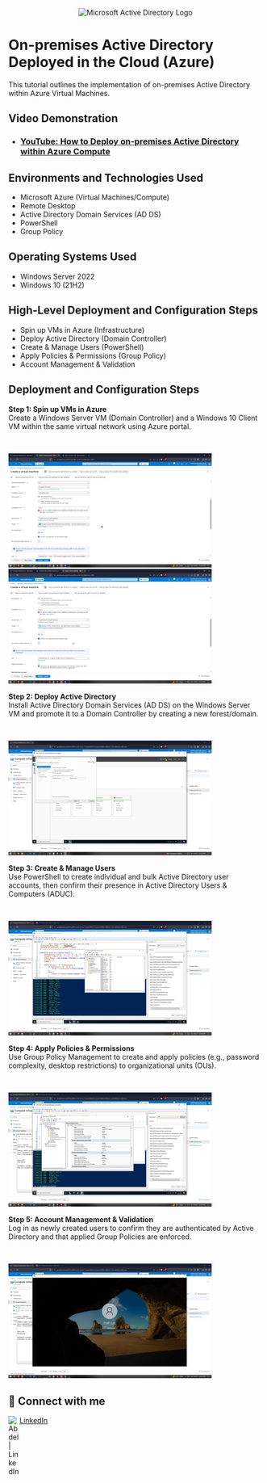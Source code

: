 <p align="center">
<img src="https://i.imgur.com/pU5A58S.png" alt="Microsoft Active Directory Logo"/>
</p>

<h1>On-premises Active Directory Deployed in the Cloud (Azure)</h1>
This tutorial outlines the implementation of on-premises Active Directory within Azure Virtual Machines.<br />

<h2>Video Demonstration</h2>

- ### [YouTube: How to Deploy on-premises Active Directory within Azure Compute](https://www.youtube.com)

<h2>Environments and Technologies Used</h2>

- Microsoft Azure (Virtual Machines/Compute)
- Remote Desktop
- Active Directory Domain Services (AD DS)
- PowerShell
- Group Policy

<h2>Operating Systems Used </h2>

- Windows Server 2022
- Windows 10 (21H2)

<h2>High-Level Deployment and Configuration Steps</h2>

- Spin up VMs in Azure (Infrastructure)
- Deploy Active Directory (Domain Controller)
- Create & Manage Users (PowerShell)
- Apply Policies & Permissions (Group Policy)
- Account Management & Validation

<h2>Deployment and Configuration Steps</h2>

<p>
<strong>Step 1: Spin up VMs in Azure</strong><br />
Create a Windows Server VM (Domain Controller) and a Windows 10 Client VM within the same virtual network using Azure portal.
</p>
<br />

<p>
<img src="images/step1.png" height="80%" width="80%" alt="Active Directory Deployment"/>
<img src="images/step1.1.png" height="80%" width="80%" alt="Active Directory Deployment"/>
</p>
<p>
<strong>Step 2: Deploy Active Directory</strong><br />
Install Active Directory Domain Services (AD DS) on the Windows Server VM and promote it to a Domain Controller by creating a new forest/domain.
</p>
<br />

<p>
<img src="images/step2.png" height="80%" width="80%" alt="PowerShell User Creation"/>
</p>
<p>
<strong>Step 3: Create & Manage Users</strong><br />
Use PowerShell to create individual and bulk Active Directory user accounts, then confirm their presence in Active Directory Users & Computers (ADUC).
</p>
<br />

<p>
<img src="images/step3.png" height="80%" width="80%" alt="Group Policy"/>
</p>
<p>
<strong>Step 4: Apply Policies & Permissions</strong><br />
Use Group Policy Management to create and apply policies (e.g., password complexity, desktop restrictions) to organizational units (OUs).
</p>
<br />

<p>
<img src="images/step4.png" height="80%" width="80%" alt="Validation"/>
</p>
<p>
<strong>Step 5: Account Management & Validation</strong><br />
Log in as newly created users to confirm they are authenticated by Active Directory and that applied Group Policies are enforced.
</p>
<br />
<p>
<img src="images/step5.png" height="80%" width="80%" alt="Validation"/>
</p>

## 🤳 Connect with me
<a href="https://www.linkedin.com/in/abdel-b-893256362/">
  <img align="left" alt="Abdel | LinkedIn" width="22px" src="https://img.icons8.com/ios-filled/50/FFFFFF/linkedin.png" />
</a>
<a href="https://www.linkedin.com/in/abdel-b-893256362/">LinkedIn</a>

